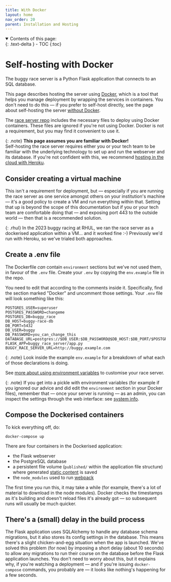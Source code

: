 ```yaml
---
title: With Docker
layout: home
nav_order: 20
parent: Installation and Hosting
---
```


<details open markdown="block">
  <summary>
    Contents of this page:
  </summary>
  {: .text-delta }
- TOC
{:toc}
</details>

# Self-hosting with Docker

The buggy race server is a Python Flask application that connects to an SQL
database.

This page describes hosting the server using [Docker](https://www.docker.com),
which is a tool that helps you manage deployment by wrapping the services in
containers. You don't need to do this — if you prefer to self-host directly,
see the page about self-hosting the server [without Docker](without-docker).

The [race server repo](https://github.com/buggyrace/buggy-race-server) includes
the necessary files to deploy using Docker containers. These files are ignored
if you're not using Docker. Docker is not a requirement, but you may find it
convenient to use it.

{: .note}
**This page assumes you are familiar with Docker!**  
Self-hosting the race server requires either you or your tech team to be
familiar with the underlying technology to set up and run the webserver and its
database. If you're not confident with this, we recommend [hosting in the cloud
with Heroku](heroku).

## Consider creating a virtual machine

This isn't a requirement for deployment, but — especially if you are running
the race server as one service amongst others on your institution's machine —
it's a good policy to create a VM and run everything within that. Setting that
up is beyond the scope of this documentation but if you or your tech team are
comfortable doing that — and exposing port 443 to the outside world — then that
is a recommended solution.

{: .rhul}
In the 2023 buggy racing at RHUL, we ran the race server as a dockerised
application within a VM... and it worked fine :-)  Previously we'd run with
Heroku, so we've trialed both approaches.

## Create a .env file

The Dockerfile _can_ contain `environment` sections but we've not used them,
in favour of the `.env` file. Create your `.env` by copying the `env.example`
file in the repo.

You need to edit that according to the comments inside it. Specifically,
find the section marked "Docker" and uncomment those settings. Your `.env`
file will look something like this:

```
POSTGRES_USER=superuser
POSTGRES_PASSWORD=changeme
POSTGRES_DB=buggy_race
DB_HOST=buggy-race-db
DB_PORT=5432
DB_USER=buggy
DB_PASSWORD=you_can_change_this
DATABASE_URL=postgres://$DB_USER:$DB_PASSWORD@$DB_HOST:$DB_PORT/$POSTGRES_DB
FLASK_APP=buggy_race_server/app.py
BUGGY_RACE_SERVER_URL=http://buggy.example.com
```

{: .note}
Look inside the example `env.example` for a breakdown of what each of those
declarations is doing.

See [more about using environment variables](../customising/env) to customise
your race server.

{: .note}
If you get into a pickle with environment variables (for example if you ignored
our advice and did edit the `environment` section in your Docker files),
remember that — once your server is running — as an admin, you can inspect the
settings through the web interface: see [system
info](../customising/env#other-system-settings-system-info).

## Compose the Dockerised containers

To kick everything off, do:

    docker-compose up

There are four containers in the Dockerised application:

* the Flask webserver
* the PostgreSQL database
* a persistent file volume (`published/` within the application file structure)
  where generated [static content](../static-content) is saved
* the `node_modules` used to run [webpack](https://webpack.js.org)

The first time you run this, it may take a while (for example, there's a lot of
material to download in the node modules). Docker checks the timestamps as it's
building and doesn't reload files it's already got — so subsequent runs will
usually be much quicker.

## There's a (small) delay in the build process

The Flask application uses SQLAlchemy to handle any database schema migrations,
but it also stores its config settings in the database. This means there's a
slight chicken-and-egg situation when the app is launched. We've solved this
problem (for now) by imposing a short delay (about 10 seconds) to allow any
migrations to run their course on the database before the Flask application
launches. You don't need to worry about this, but it explains why, if you're
watching a deployment — and if you're issuing `docker-compose` commands, you
probably are — it looks like nothing's happening for a few seconds.

